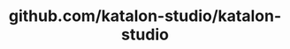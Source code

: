 ---
layout: post
title: github.com/katalon-studio/katalon-studio
categories: link
tags: [انگلیسی, برنامه‌نویسی]
---